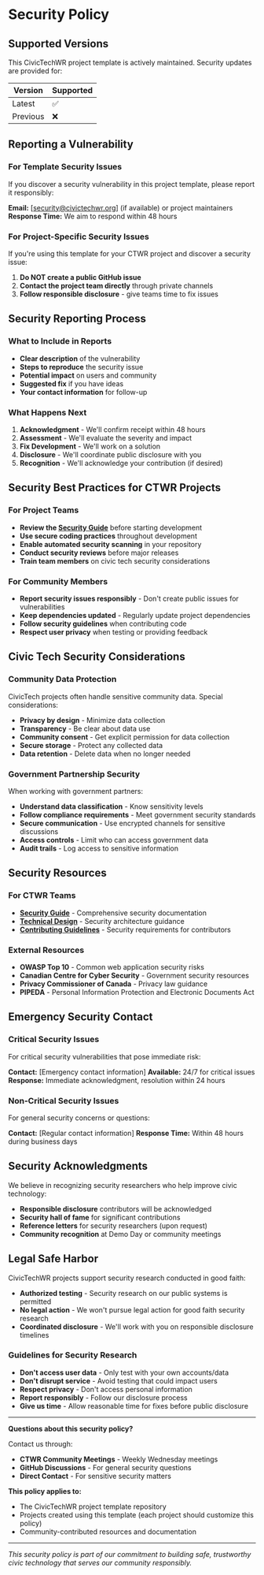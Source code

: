 # Security Policy

## Supported Versions

This CivicTechWR project template is actively maintained. Security updates are provided for:

| Version | Supported          |
| ------- | ------------------ |
| Latest  | :white_check_mark: |
| Previous| :x:                |

## Reporting a Vulnerability

### For Template Security Issues

If you discover a security vulnerability in this project template, please report it responsibly:

**Email:** [security@civictechwr.org] (if available) or project maintainers
**Response Time:** We aim to respond within 48 hours

### For Project-Specific Security Issues

If you're using this template for your CTWR project and discover a security issue:

1. **Do NOT create a public GitHub issue**
2. **Contact the project team directly** through private channels
3. **Follow responsible disclosure** - give teams time to fix issues

## Security Reporting Process

### What to Include in Reports

- **Clear description** of the vulnerability
- **Steps to reproduce** the security issue
- **Potential impact** on users and community
- **Suggested fix** if you have ideas
- **Your contact information** for follow-up

### What Happens Next

1. **Acknowledgment** - We'll confirm receipt within 48 hours
2. **Assessment** - We'll evaluate the severity and impact
3. **Fix Development** - We'll work on a solution
4. **Disclosure** - We'll coordinate public disclosure with you
5. **Recognition** - We'll acknowledge your contribution (if desired)

## Security Best Practices for CTWR Projects

### For Project Teams

- **Review the [Security Guide](docs/SECURITY_GUIDE.md)** before starting development
- **Use secure coding practices** throughout development
- **Enable automated security scanning** in your repository
- **Conduct security reviews** before major releases
- **Train team members** on civic tech security considerations

### For Community Members

- **Report security issues responsibly** - Don't create public issues for vulnerabilities
- **Keep dependencies updated** - Regularly update project dependencies
- **Follow security guidelines** when contributing code
- **Respect user privacy** when testing or providing feedback

## Civic Tech Security Considerations

### Community Data Protection

CivicTech projects often handle sensitive community data. Special considerations:

- **Privacy by design** - Minimize data collection
- **Transparency** - Be clear about data use
- **Community consent** - Get explicit permission for data collection
- **Secure storage** - Protect any collected data
- **Data retention** - Delete data when no longer needed

### Government Partnership Security

When working with government partners:

- **Understand data classification** - Know sensitivity levels
- **Follow compliance requirements** - Meet government security standards
- **Secure communication** - Use encrypted channels for sensitive discussions
- **Access controls** - Limit who can access government data
- **Audit trails** - Log access to sensitive information

## Security Resources

### For CTWR Teams

- **[Security Guide](docs/SECURITY_GUIDE.md)** - Comprehensive security documentation
- **[Technical Design](docs/TECHNICAL_DESIGN.md)** - Security architecture guidance
- **[Contributing Guidelines](docs/CONTRIBUTING.md)** - Security requirements for contributors

### External Resources

- **OWASP Top 10** - Common web application security risks
- **Canadian Centre for Cyber Security** - Government security resources
- **Privacy Commissioner of Canada** - Privacy law guidance
- **PIPEDA** - Personal Information Protection and Electronic Documents Act

## Emergency Security Contact

### Critical Security Issues

For critical security vulnerabilities that pose immediate risk:

**Contact:** [Emergency contact information]
**Available:** 24/7 for critical issues
**Response:** Immediate acknowledgment, resolution within 24 hours

### Non-Critical Security Issues

For general security concerns or questions:

**Contact:** [Regular contact information]
**Response Time:** Within 48 hours during business days

## Security Acknowledgments

We believe in recognizing security researchers who help improve civic technology:

- **Responsible disclosure** contributors will be acknowledged
- **Security hall of fame** for significant contributions
- **Reference letters** for security researchers (upon request)
- **Community recognition** at Demo Day or community meetings

## Legal Safe Harbor

CivicTechWR projects support security research conducted in good faith:

- **Authorized testing** - Security research on our public systems is permitted
- **No legal action** - We won't pursue legal action for good faith security research
- **Coordinated disclosure** - We'll work with you on responsible disclosure timelines

### Guidelines for Security Research

- **Don't access user data** - Only test with your own accounts/data
- **Don't disrupt service** - Avoid testing that could impact users
- **Respect privacy** - Don't access personal information
- **Report responsibly** - Follow our disclosure process
- **Give us time** - Allow reasonable time for fixes before public disclosure

---

**Questions about this security policy?**

Contact us through:
- **CTWR Community Meetings** - Weekly Wednesday meetings
- **GitHub Discussions** - For general security questions
- **Direct Contact** - For sensitive security matters

**This policy applies to:**
- The CivicTechWR project template repository
- Projects created using this template (each project should customize this policy)
- Community-contributed resources and documentation

---

*This security policy is part of our commitment to building safe, trustworthy civic technology that serves our community responsibly.*
